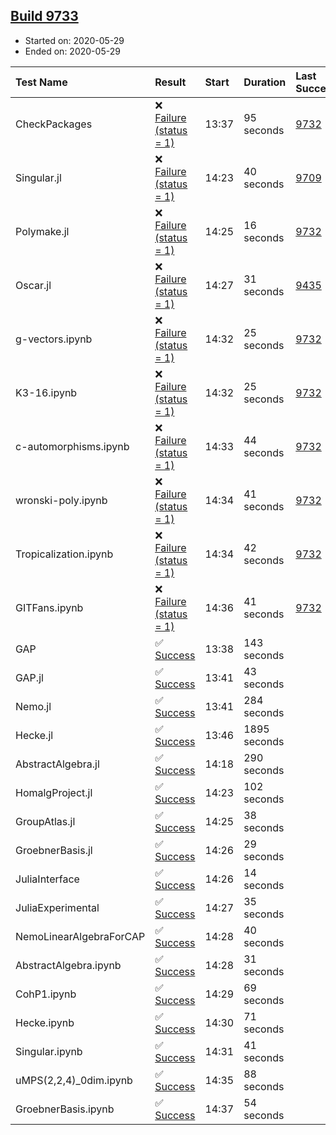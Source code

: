 ## [Build 9733](https://oscarci.mathematik.uni-kl.de/job/oscar/9733/)

* Started on: 2020-05-29
* Ended on: 2020-05-29

| Test Name    | Result | Start | Duration | Last Success | First Failure |
|:-------------|:-------|:------|:---------|:-------------|:--------------|
| CheckPackages | ❌ [Failure (status = 1)](https://oscarci.mathematik.uni-kl.de/job/oscar/9733/artifact/logs/build-9733/CheckPackages.log) | 13:37 | 95 seconds | [9732](https://oscarci.mathematik.uni-kl.de/job/oscar/9732/) | [9733](https://oscarci.mathematik.uni-kl.de/job/oscar/9733/) |
| Singular.jl | ❌ [Failure (status = 1)](https://oscarci.mathematik.uni-kl.de/job/oscar/9733/artifact/logs/build-9733/Singular.jl.log) | 14:23 | 40 seconds | [9709](https://oscarci.mathematik.uni-kl.de/job/oscar/9709/) | [9710](https://oscarci.mathematik.uni-kl.de/job/oscar/9710/) |
| Polymake.jl | ❌ [Failure (status = 1)](https://oscarci.mathematik.uni-kl.de/job/oscar/9733/artifact/logs/build-9733/Polymake.jl.log) | 14:25 | 16 seconds | [9732](https://oscarci.mathematik.uni-kl.de/job/oscar/9732/) | [9733](https://oscarci.mathematik.uni-kl.de/job/oscar/9733/) |
| Oscar.jl | ❌ [Failure (status = 1)](https://oscarci.mathematik.uni-kl.de/job/oscar/9733/artifact/logs/build-9733/Oscar.jl.log) | 14:27 | 31 seconds | [9435](https://oscarci.mathematik.uni-kl.de/job/oscar/9435/) | [9436](https://oscarci.mathematik.uni-kl.de/job/oscar/9436/) |
| g-vectors.ipynb | ❌ [Failure (status = 1)](https://oscarci.mathematik.uni-kl.de/job/oscar/9733/artifact/logs/build-9733/g-vectors.ipynb.log) | 14:32 | 25 seconds | [9732](https://oscarci.mathematik.uni-kl.de/job/oscar/9732/) | [9733](https://oscarci.mathematik.uni-kl.de/job/oscar/9733/) |
| K3-16.ipynb | ❌ [Failure (status = 1)](https://oscarci.mathematik.uni-kl.de/job/oscar/9733/artifact/logs/build-9733/K3-16.ipynb.log) | 14:32 | 25 seconds | [9732](https://oscarci.mathematik.uni-kl.de/job/oscar/9732/) | [9733](https://oscarci.mathematik.uni-kl.de/job/oscar/9733/) |
| c-automorphisms.ipynb | ❌ [Failure (status = 1)](https://oscarci.mathematik.uni-kl.de/job/oscar/9733/artifact/logs/build-9733/c-automorphisms.ipynb.log) | 14:33 | 44 seconds | [9732](https://oscarci.mathematik.uni-kl.de/job/oscar/9732/) | [9733](https://oscarci.mathematik.uni-kl.de/job/oscar/9733/) |
| wronski-poly.ipynb | ❌ [Failure (status = 1)](https://oscarci.mathematik.uni-kl.de/job/oscar/9733/artifact/logs/build-9733/wronski-poly.ipynb.log) | 14:34 | 41 seconds | [9732](https://oscarci.mathematik.uni-kl.de/job/oscar/9732/) | [9733](https://oscarci.mathematik.uni-kl.de/job/oscar/9733/) |
| Tropicalization.ipynb | ❌ [Failure (status = 1)](https://oscarci.mathematik.uni-kl.de/job/oscar/9733/artifact/logs/build-9733/Tropicalization.ipynb.log) | 14:34 | 42 seconds | [9732](https://oscarci.mathematik.uni-kl.de/job/oscar/9732/) | [9733](https://oscarci.mathematik.uni-kl.de/job/oscar/9733/) |
| GITFans.ipynb | ❌ [Failure (status = 1)](https://oscarci.mathematik.uni-kl.de/job/oscar/9733/artifact/logs/build-9733/GITFans.ipynb.log) | 14:36 | 41 seconds | [9732](https://oscarci.mathematik.uni-kl.de/job/oscar/9732/) | [9733](https://oscarci.mathematik.uni-kl.de/job/oscar/9733/) |
| GAP | ✅ [Success](https://oscarci.mathematik.uni-kl.de/job/oscar/9733/artifact/logs/build-9733/GAP.log) | 13:38 | 143 seconds |  |  |
| GAP.jl | ✅ [Success](https://oscarci.mathematik.uni-kl.de/job/oscar/9733/artifact/logs/build-9733/GAP.jl.log) | 13:41 | 43 seconds |  |  |
| Nemo.jl | ✅ [Success](https://oscarci.mathematik.uni-kl.de/job/oscar/9733/artifact/logs/build-9733/Nemo.jl.log) | 13:41 | 284 seconds |  |  |
| Hecke.jl | ✅ [Success](https://oscarci.mathematik.uni-kl.de/job/oscar/9733/artifact/logs/build-9733/Hecke.jl.log) | 13:46 | 1895 seconds |  |  |
| AbstractAlgebra.jl | ✅ [Success](https://oscarci.mathematik.uni-kl.de/job/oscar/9733/artifact/logs/build-9733/AbstractAlgebra.jl.log) | 14:18 | 290 seconds |  |  |
| HomalgProject.jl | ✅ [Success](https://oscarci.mathematik.uni-kl.de/job/oscar/9733/artifact/logs/build-9733/HomalgProject.jl.log) | 14:23 | 102 seconds |  |  |
| GroupAtlas.jl | ✅ [Success](https://oscarci.mathematik.uni-kl.de/job/oscar/9733/artifact/logs/build-9733/GroupAtlas.jl.log) | 14:25 | 38 seconds |  |  |
| GroebnerBasis.jl | ✅ [Success](https://oscarci.mathematik.uni-kl.de/job/oscar/9733/artifact/logs/build-9733/GroebnerBasis.jl.log) | 14:26 | 29 seconds |  |  |
| JuliaInterface | ✅ [Success](https://oscarci.mathematik.uni-kl.de/job/oscar/9733/artifact/logs/build-9733/JuliaInterface.log) | 14:26 | 14 seconds |  |  |
| JuliaExperimental | ✅ [Success](https://oscarci.mathematik.uni-kl.de/job/oscar/9733/artifact/logs/build-9733/JuliaExperimental.log) | 14:27 | 35 seconds |  |  |
| NemoLinearAlgebraForCAP | ✅ [Success](https://oscarci.mathematik.uni-kl.de/job/oscar/9733/artifact/logs/build-9733/NemoLinearAlgebraForCAP.log) | 14:28 | 40 seconds |  |  |
| AbstractAlgebra.ipynb | ✅ [Success](https://oscarci.mathematik.uni-kl.de/job/oscar/9733/artifact/logs/build-9733/AbstractAlgebra.ipynb.log) | 14:28 | 31 seconds |  |  |
| CohP1.ipynb | ✅ [Success](https://oscarci.mathematik.uni-kl.de/job/oscar/9733/artifact/logs/build-9733/CohP1.ipynb.log) | 14:29 | 69 seconds |  |  |
| Hecke.ipynb | ✅ [Success](https://oscarci.mathematik.uni-kl.de/job/oscar/9733/artifact/logs/build-9733/Hecke.ipynb.log) | 14:30 | 71 seconds |  |  |
| Singular.ipynb | ✅ [Success](https://oscarci.mathematik.uni-kl.de/job/oscar/9733/artifact/logs/build-9733/Singular.ipynb.log) | 14:31 | 41 seconds |  |  |
| uMPS(2,2,4)_0dim.ipynb | ✅ [Success](https://oscarci.mathematik.uni-kl.de/job/oscar/9733/artifact/logs/build-9733/uMPS-2-2-4-_0dim.ipynb.log) | 14:35 | 88 seconds |  |  |
| GroebnerBasis.ipynb | ✅ [Success](https://oscarci.mathematik.uni-kl.de/job/oscar/9733/artifact/logs/build-9733/GroebnerBasis.ipynb.log) | 14:37 | 54 seconds |  |  |

